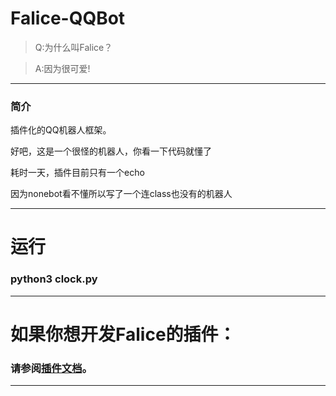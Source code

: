 # Falice-QQBot

> Q:为什么叫Falice？

> A:因为很可爱!

***

### 简介

插件化的QQ机器人框架。

好吧，这是一个很怪的机器人，你看一下代码就懂了

耗时一天，插件目前只有一个echo

因为nonebot看不懂所以写了一个连class也没有的机器人

***

# 运行

### python3 clock.py

***

# 如果你想开发Falice的插件：

### 请参阅[插件文档](./docs/plugin.rd)。

***
